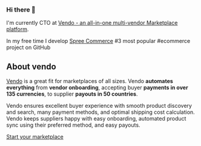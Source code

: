 ### Hi there 👋

I'm currently CTO at [Vendo - an all-in-one multi-vendor Marketplace platform](https://getvendo.com?utm_source=damian_github).

In my free time I develop [Spree Commerce](https://spreecommerce.org) #3 most popular #ecommerce project on GitHub

## About vendo

[Vendo](https://getvendo.com?utm_source=vendo_github) is a great fit for marketplaces of all sizes. Vendo **automates everything** from **vendor onboarding**, accepting buyer **payments in over 135 currencies**, to supplier **payouts in 50 countries**. 

Vendo ensures excellent buyer experience with smooth product discovery and search, many payment methods, and optimal shipping cost calculation. Vendo keeps suppliers happy with easy onboarding, automated product sync using their preferred method, and easy payouts.

[Start your marketplace](https://www.getvendo.com/get-started?utm_source=github_damian)
